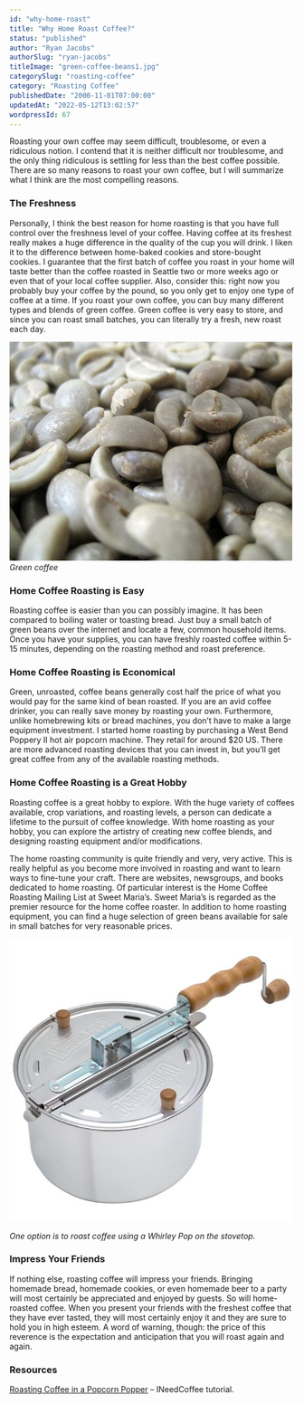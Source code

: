 ```yaml
---
id: "why-home-roast"
title: "Why Home Roast Coffee?"
status: "published"
author: "Ryan Jacobs"
authorSlug: "ryan-jacobs"
titleImage: "green-coffee-beans1.jpg"
categorySlug: "roasting-coffee"
category: "Roasting Coffee"
publishedDate: "2000-11-01T07:00:00"
updatedAt: "2022-05-12T13:02:57"
wordpressId: 67
---
```


Roasting your own coffee may seem difficult, troublesome, or even a ridiculous notion. I contend that it is neither difficult nor troublesome, and the only thing ridiculous is settling for less than the best coffee possible. There are so many reasons to roast your own coffee, but I will summarize what I think are the most compelling reasons.

### The Freshness

Personally, I think the best reason for home roasting is that you have full control over the freshness level of your coffee. Having coffee at its freshest really makes a huge difference in the quality of the cup you will drink. I liken it to the difference between home-baked cookies and store-bought cookies. I guarantee that the first batch of coffee you roast in your home will taste better than the coffee roasted in Seattle two or more weeks ago or even that of your local coffee supplier. Also, consider this: right now you probably buy your coffee by the pound, so you only get to enjoy one type of coffee at a time. If you roast your own coffee, you can buy many different types and blends of green coffee. Green coffee is very easy to store, and since you can roast small batches, you can literally try a fresh, new roast each day.

![Green Coffee Beans](green-coffee-beans-economics1.jpg)  
*Green coffee*

### Home Coffee Roasting is Easy

Roasting coffee is easier than you can possibly imagine. It has been compared to boiling water or toasting bread. Just buy a small batch of green beans over the internet and locate a few, common household items. Once you have your supplies, you can have freshly roasted coffee within 5-15 minutes, depending on the roasting method and roast preference.

### Home Coffee Roasting is Economical

Green, unroasted, coffee beans generally cost half the price of what you would pay for the same kind of bean roasted. If you are an avid coffee drinker, you can really save money by roasting your own. Furthermore, unlike homebrewing kits or bread machines, you don’t have to make a large equipment investment. I started home roasting by purchasing a West Bend Poppery II hot air popcorn machine. They retail for around $20 US. There are more advanced roasting devices that you can invest in, but you’ll get great coffee from any of the available roasting methods.

### Home Coffee Roasting is a Great Hobby

Roasting coffee is a great hobby to explore. With the huge variety of coffees available, crop variations, and roasting levels, a person can dedicate a lifetime to the pursuit of coffee knowledge. With home roasting as your hobby, you can explore the artistry of creating new coffee blends, and designing roasting equipment and/or modifications.

The home roasting community is quite friendly and very, very active. This is really helpful as you become more involved in roasting and want to learn ways to fine-tune your craft. There are websites, newsgroups, and books dedicated to home roasting. Of particular interest is the Home Coffee Roasting Mailing List at Sweet Maria’s. Sweet Maria’s is regarded as the premier resource for the home coffee roaster. In addition to home roasting equipment, you can find a huge selection of green beans available for sale in small batches for very reasonable prices.

![Whirley Pop Popcorn Popper](whirley-pop-popcorn-roaster.jpg)

*One option is to roast coffee using a Whirley Pop on the stovetop.*

### Impress Your Friends

If nothing else, roasting coffee will impress your friends. Bringing homemade bread, homemade cookies, or even homemade beer to a party will most certainly be appreciated and enjoyed by guests. So will home-roasted coffee. When you present your friends with the freshest coffee that they have ever tasted, they will most certainly enjoy it and they are sure to hold you in high esteem. A word of warning, though: the price of this reverence is the expectation and anticipation that you will roast again and again.

### Resources

[Roasting Coffee in a Popcorn Popper](/roasting-coffee-in-a-popcorn-popper/) – INeedCoffee tutorial.
